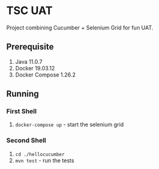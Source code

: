 # TSC UAT
Project combining Cucumber + Selenium Grid for fun UAT.

## Prerequisite
1.  Java 11.0.7
2.  Docker 19.03.12
3.  Docker Compose 1.26.2

## Running

### First Shell
1.  `docker-compose up` - start the selenium grid

### Second Shell
1.  `cd ./hellocucumber`
2.  `mvn test` - run the tests
